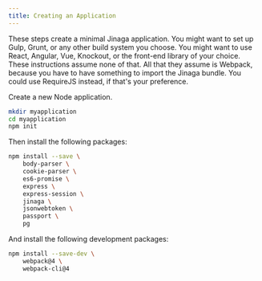 ```yaml
---
title: Creating an Application
---
```


These steps create a minimal Jinaga application.
You might want to set up Gulp, Grunt, or any other build system you choose.
You might want to use React, Angular, Vue, Knockout, or the front-end library of your choice.
These instructions assume none of that.
All that they assume is Webpack, because you have to have something to import the Jinaga bundle.
You could use RequireJS instead, if that's your preference.

Create a new Node application.

```bash
mkdir myapplication
cd myapplication
npm init
```

Then install the following packages:

```bash
npm install --save \
    body-parser \
    cookie-parser \
    es6-promise \
    express \
    express-session \
    jinaga \
    jsonwebtoken \
    passport \
    pg
```

And install the following development packages:

```bash
npm install --save-dev \
    webpack@4 \
    webpack-cli@4
```